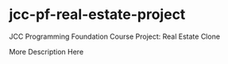 # jcc-pf-real-estate-project
JCC Programming Foundation Course Project: Real Estate Clone

More Description Here
